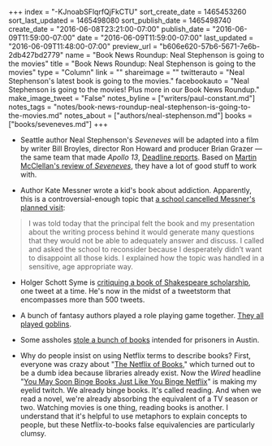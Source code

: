 +++
index = "-KJnoabSFlqrfQjFkCTU"
sort_create_date = 1465453260
sort_last_updated = 1465498080
sort_publish_date = 1465498740
create_date = "2016-06-08T23:21:00-07:00"
publish_date = "2016-06-09T11:59:00-07:00"
date = "2016-06-09T11:59:00-07:00"
last_updated = "2016-06-09T11:48:00-07:00"
preview_url = "b606e620-57b6-5671-7e6b-2db427bd2779"
name = "Book News Roundup: Neal Stephenson is going to the movies"
title = "Book News Roundup: Neal Stephenson is going to the movies"
type = "Column"
link = ""
shareimage = ""
twitterauto = "Neal Stephenson's latest book is going to the movies."
facebookauto = "Neal Stephenson is going to the movies! Plus more in our Book News Roundup."
make_image_tweet = "False"
notes_byline = ["writers/paul-constant.md"]
notes_tags = "notes/book-news-roundup-neal-stephenson-is-going-to-the-movies.md"
notes_about = ["authors/neal-stephenson.md"]
books = ["books/seveneves.md"]
+++
* Seattle author Neal Stephenson's *Seveneves* will be adapted into a film by writer Bill Broyles, director Ron Howard and producer Brian Grazer — the same team that made *Apollo 13*, [Deadline reports](http://deadline.com/2016/06/seveneves-movie-ron-howard-brian-grazer-bill-broyles-apollo-13-skydance-1201769130/). Based on [Martin McClellan's review of *Seveneves*](http://seattlereviewofbooks.com/reviews/sticking-the-landing/), they have a lot of good stuff to work with.

* Author Kate Messner wrote a kid's book about addiction. Apparently, this is a controversial-enough topic that [a school cancelled Messner's planned visit](http://www.katemessner.com/a-blog-post-i-never-thought-id-be-writing-on-book-release-day/):

<blockquote> I was told today that the principal felt the book and my presentation about the writing process behind it would generate many questions that they would not be able to adequately answer and discuss. I called and asked the school to reconsider because I desperately didn’t want to disappoint all those kids. I explained how the topic was handled in a sensitive, age appropriate way.</blockquote>

* Holger Schott Syme is [critiquing a book of Shakespeare scholarship](http://www.theverge.com/2016/6/8/11889404/king-lear-shakespeare-500-tweetstorm-syme-vickers), one tweet at a time. He's now in the midst of a tweetstorm that encompasses more than 500 tweets.

* A bunch of fantasy authors played a role playing game together. [They all played goblins](http://suvudu.com/2016/06/see-what-happens-when-your-fave-fantasy-writers-play-the-pathfinder-rpg.html).

* Some assholes [stole a bunch of books](http://www.mhpbooks.com/austin-based-nonprofit-is-robbed-of-hundreds-of-books-it-had-planned-to-send-to-prisoners/) intended for prisoners in Austin.

* Why do people insist on using Netflix terms to describe books? First, everyone was crazy about "[The Netflix of Books](http://www.wired.com/2015/09/netflix-books-startup-oyster-shutting/)," which turned out to be a dumb idea because libraries already exist. Now the *Wired* headline "[You May Soon Binge Books Just Like You Binge Netflix](http://www.wired.com/2016/06/fsg-serialized-book-publishing/)" is making my eyelid twitch. We already binge books. It's called reading. And when we read a novel, we're already absorbing the equivalent of a TV season or two. Watching movies is one thing, reading books is another. I understand that it's helpful to use metaphors to explain concepts to people, but these Netflix-to-books false equivalencies are particularly clumsy.
